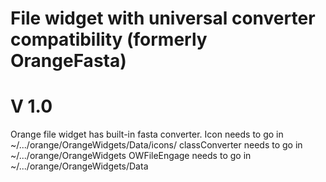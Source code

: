 File widget with universal converter compatibility (formerly OrangeFasta)
===========
V 1.0
===========

Orange file widget has built-in fasta converter.
Icon needs to go in ~/.../orange/OrangeWidgets/Data/icons/
classConverter needs to go in ~/.../orange/OrangeWidgets
OWFileEngage needs to go in ~/.../orange/OrangeWidgets/Data
